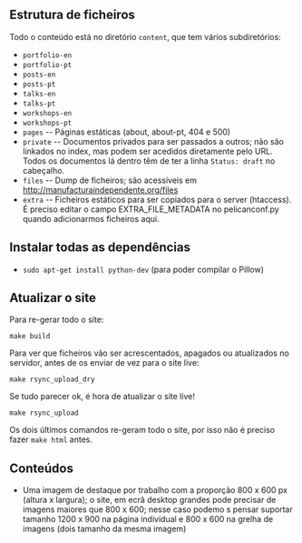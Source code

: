 ## Estrutura de ficheiros

Todo o conteúdo está no diretório `content`, que tem vários subdiretórios:

  * `portfolio-en`
  * `portfolio-pt`
  * `posts-en`
  * `posts-pt`
  * `talks-en`
  * `talks-pt`
  * `workshops-en`
  * `workshops-pt`
  * `pages` -- Páginas estáticas (about, about-pt, 404 e 500)
  * `private` -- Documentos privados para ser passados a outros; não são
    linkados no index, mas podem ser acedidos diretamente pelo URL. Todos os
    documentos lá dentro têm de ter a linha `Status: draft` no cabeçalho.
  * `files` -- Dump de ficheiros; são acessíveis em
    http://manufacturaindependente.org/files
  * `extra` -- Ficheiros estáticos para ser copiados para o server (htaccess). É
    preciso editar o campo EXTRA_FILE_METADATA no pelicanconf.py quando
    adicionarmos ficheiros aqui.

## Instalar todas as dependências

 * `sudo apt-get install python-dev` (para poder compilar o Pillow)

## Atualizar o site

Para re-gerar todo o site:

    make build

Para ver que ficheiros vão ser acrescentados, apagados ou atualizados no
servidor, antes de os enviar de vez para o site live:

    make rsync_upload_dry

Se tudo parecer ok, é hora de atualizar o site live!

    make rsync_upload

Os dois últimos comandos re-geram todo o site, por isso não é preciso fazer
`make html` antes.


## Conteúdos

  * Uma imagem de destaque por trabalho com a proporção 800 x 600 px (altura x largura); o site, em ecrã desktop grandes pode precisar de imagens maiores que 800 x 600; nesse caso podemo s pensar suportar tamanho 1200 x 900 na página individual e 800 x 600 na grelha de imagens (dois tamanho da mesma imagem)
